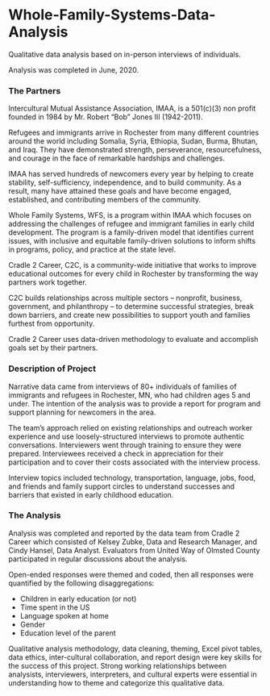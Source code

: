 # Whole-Family-Systems-Data-Analysis
Qualitative data analysis based on in-person interviews of individuals.

Analysis was completed in June, 2020.

### The Partners

Intercultural Mutual Assistance Association, IMAA, is a 501(c)(3) non profit founded in 1984 by Mr. Robert “Bob” Jones III (1942-2011). 

Refugees and immigrants arrive in Rochester from many different countries around the world including Somalia, Syria, Ethiopia, Sudan, Burma, Bhutan, and Iraq. They have demonstrated strength, perseverance, resourcefulness, and courage in the face of remarkable hardships and challenges.

IMAA has served hundreds of newcomers every year by helping to create stability, self-sufficiency, independence, and to build community. As a result, many have attained these goals and have become engaged, established, and contributing members of the community.

Whole Family Systems, WFS, is a program within IMAA which focuses on addressing the challenges of refugee and immigrant families in early child development. The program is a family-driven model that identifies current issues, with inclusive and equitable family-driven solutions to inform shifts in programs, policy, and practice at the state level.

Cradle 2 Career, C2C, is a community-wide initiative that works to improve educational outcomes for every child in Rochester by transforming the way partners work together. 

C2C builds relationships across multiple sectors – nonprofit, business, government, and philanthropy – to determine successful strategies, break down barriers, and create new possibilities to support youth and families furthest from opportunity.

Cradle 2 Career uses data-driven methodology to evaluate and accomplish goals set by their partners.

### Description of Project

Narrative data came from interviews of 80+ individuals of families of immigrants and refugees in Rochester, MN, who had children ages 5 and under. The intention of the analysis was to
provide a report for program and support planning for newcomers in the area.

The team’s approach relied on existing relationships and outreach worker experience and use loosely-structured interviews to promote authentic conversations. Interviewers went through training to ensure they were prepared. Interviewees received a check in appreciation for their participation and to cover their costs associated with the interview process.

Interview topics included technology, transportation, language, jobs, food, and friends and family support circles to understand successes and barriers that existed in early childhood education.

### The Analysis

Analysis was completed and reported by the data team from Cradle 2 Career which consisted of Kelsey Zubke, Data and Research Manager, and Cindy Hansel, Data Analyst. Evaluators from United Way of Olmsted County participated in regular discussions about the analysis. 

Open-ended responses were themed and coded, then all responses were quantified by the following disaggregations:

* Children in early education (or not)
* Time spent in the US
* Language spoken at home
* Gender
* Education level of the parent

Qualitative analysis methodology, data cleaning, theming, Excel pivot tables, data ethics, inter-cultural collaboration, and report design were key skills for the success of this project. Strong working relationships between analysists, interviewers, interpreters, and cultural experts were essential in understanding how to theme and categorize this qualitative data. 
